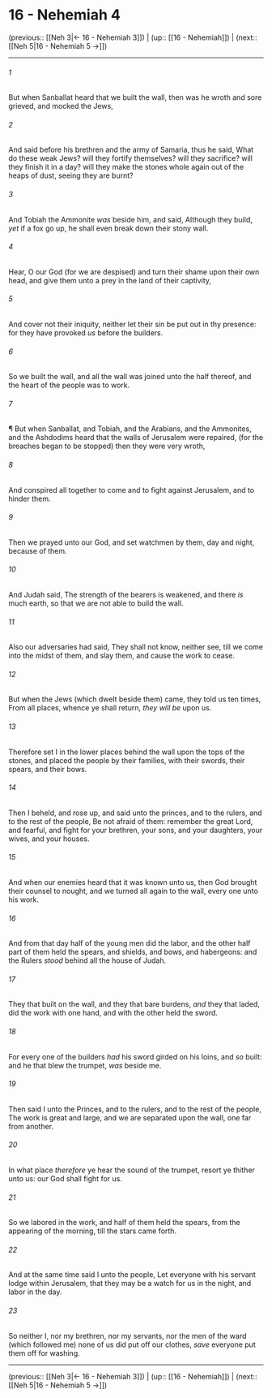 # 16 - Nehemiah 4

(previous:: [[Neh 3|← 16 - Nehemiah 3]]) | (up:: [[16 - Nehemiah]]) | (next:: [[Neh 5|16 - Nehemiah 5 →]])

***


###### 1 
But when Sanballat heard that we built the wall, then was he wroth and sore grieved, and mocked the Jews, 

###### 2 
And said before his brethren and the army of Samaria, thus he said, What do these weak Jews? will they fortify themselves? will they sacrifice? will they finish it in a day? will they make the stones whole again out of the heaps of dust, seeing they are burnt? 

###### 3 
And Tobiah the Ammonite _was_ beside him, and said, Although they build, _yet_ if a fox go up, he shall even break down their stony wall. 

###### 4 
Hear, O our God (for we are despised) and turn their shame upon their own head, and give them unto a prey in the land of their captivity, 

###### 5 
And cover not their iniquity, neither let their sin be put out in thy presence: for they have provoked _us_ before the builders. 

###### 6 
So we built the wall, and all the wall was joined unto the half thereof, and the heart of the people was to work. 

###### 7 
¶ But when Sanballat, and Tobiah, and the Arabians, and the Ammonites, and the Ashdodims heard that the walls of Jerusalem were repaired, (for the breaches began to be stopped) then they were very wroth, 

###### 8 
And conspired all together to come and to fight against Jerusalem, and to hinder them. 

###### 9 
Then we prayed unto our God, and set watchmen by them, day and night, because of them. 

###### 10 
And Judah said, The strength of the bearers is weakened, and there _is_ much earth, so that we are not able to build the wall. 

###### 11 
Also our adversaries had said, They shall not know, neither see, till we come into the midst of them, and slay them, and cause the work to cease. 

###### 12 
But when the Jews (which dwelt beside them) came, they told us ten times, From all places, whence ye shall return, _they will be_ upon us. 

###### 13 
Therefore set I in the lower places behind the wall upon the tops of the stones, and placed the people by their families, with their swords, their spears, and their bows. 

###### 14 
Then I beheld, and rose up, and said unto the princes, and to the rulers, and to the rest of the people, Be not afraid of them: remember the great Lord, and fearful, and fight for your brethren, your sons, and your daughters, your wives, and your houses. 

###### 15 
And when our enemies heard that it was known unto us, then God brought their counsel to nought, and we turned all again to the wall, every one unto his work. 

###### 16 
And from that day half of the young men did the labor, and the other half part of them held the spears, and shields, and bows, and habergeons: and the Rulers _stood_ behind all the house of Judah. 

###### 17 
They that built on the wall, and they that bare burdens, _and_ they that laded, did the work with one hand, and with the other held the sword. 

###### 18 
For every one of the builders _had_ his sword girded on his loins, and _so_ built: and he that blew the trumpet, _was_ beside me. 

###### 19 
Then said I unto the Princes, and to the rulers, and to the rest of the people, The work is great and large, and we are separated upon the wall, one far from another. 

###### 20 
In what place _therefore_ ye hear the sound of the trumpet, resort ye thither unto us: our God shall fight for us. 

###### 21 
So we labored in the work, and half of them held the spears, from the appearing of the morning, till the stars came forth. 

###### 22 
And at the same time said I unto the people, Let everyone with his servant lodge within Jerusalem, that they may be a watch for us in the night, and labor in the day. 

###### 23 
So neither I, nor my brethren, nor my servants, nor the men of the ward (which followed me) none of us did put off our clothes, _save_ everyone put them off for washing.

***

(previous:: [[Neh 3|← 16 - Nehemiah 3]]) | (up:: [[16 - Nehemiah]]) | (next:: [[Neh 5|16 - Nehemiah 5 →]])
